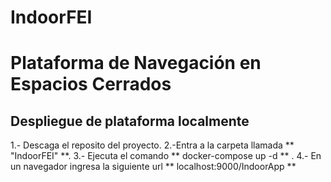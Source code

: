 # IndoorFEI

# Plataforma de Navegación en Espacios Cerrados #

## Despliegue de plataforma localmente ##

1.- Descaga el reposito del proyecto.
2.-Entra a la carpeta llamada ** "IndoorFEI" **.
3.- Ejecuta el comando ** docker-compose up -d ** .
4.- En un navegador ingresa la siguiente url ** localhost:9000/IndoorApp **





